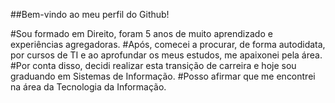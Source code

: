 ##Bem-vindo ao meu perfil do Github! 

#Sou formado em Direito, foram 5 anos de muito aprendizado e experiências agregadoras. 
#Após, comecei a procurar, de forma autodidata, por cursos de TI e ao aprofundar os meus estudos, me apaixonei pela área. 
#Por conta disso, decidi realizar esta transição de carreira e hoje sou graduando em Sistemas de Informação. 
#Posso afirmar que me encontrei na área da Tecnologia da Informação.
